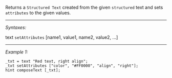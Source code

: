 Returns a `Structured Text` created from the given `structured` text and sets ` attributes` to the given values.


---
*Syntaxes:*

text `setAttributes` [name1, value1, name2, value2, ...]

---
*Example 1:*

```sqf
_txt = text "Red text, right align";
_txt setAttributes ["color", "#FF0000", "align", "right"];
hint composeText [_txt];
```